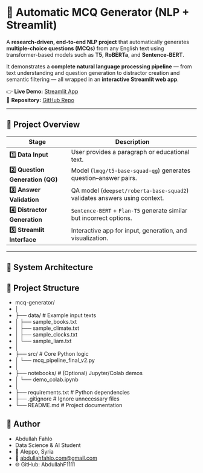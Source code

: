 # 🧠 Automatic MCQ Generator (NLP + Streamlit)

A **research-driven, end-to-end NLP project** that automatically generates **multiple-choice questions (MCQs)** from any English text using transformer-based models such as **T5**, **RoBERTa**, and **Sentence-BERT**.

It demonstrates a **complete natural language processing pipeline** — from text understanding and question generation to distractor creation and semantic filtering — all wrapped in an **interactive Streamlit web app**.

👉 **Live Demo:** [Streamlit App](https://mcq-generator-ubnjdcuymvze6drflrwtvy.streamlit.app/)  
📂 **Repository:** [GitHub Repo](https://github.com/abdullahf1111/mcq-generator)

---

## 🚀 Project Overview

| Stage | Description |
|--------|--------------|
| **1️⃣ Data Input** | User provides a paragraph or educational text. |
| **2️⃣ Question Generation (QG)** | Model (`lmqg/t5-base-squad-qg`) generates question–answer pairs. |
| **3️⃣ Answer Validation** | QA model (`deepset/roberta-base-squad2`) validates answers using context. |
| **4️⃣ Distractor Generation** | `Sentence-BERT` + `Flan-T5` generate similar but incorrect options. |
| **5️⃣ Streamlit Interface** | Interactive app for input, generation, and visualization. |

---

## 🧩 System Architecture



## 📁 Project Structure
- mcq-generator/
- │
- ├── data/ # Example input texts
- │ ├── sample_books.txt
- │ ├── sample_climate.txt
- │ ├── sample_clocks.txt
- │ └── sample_liam.txt
- │
- ├── src/ # Core Python logic
- │ └── mcq_pipeline_final_v2.py
- │
- ├── notebooks/ # (Optional) Jupyter/Colab demos
- │ └── demo_colab.ipynb
- │
- ├── requirements.txt # Python dependencies
- ├── .gitignore # Ignore unnecessary files
- └── README.md # Project documentation


## 🧠 Author
- Abdullah Fahlo
- Data Science & AI Student
- 📍 Aleppo, Syria
- 📧 abdullahfahlo.com@gmail.com
- 🌐 GitHub: AbdullahF1111
